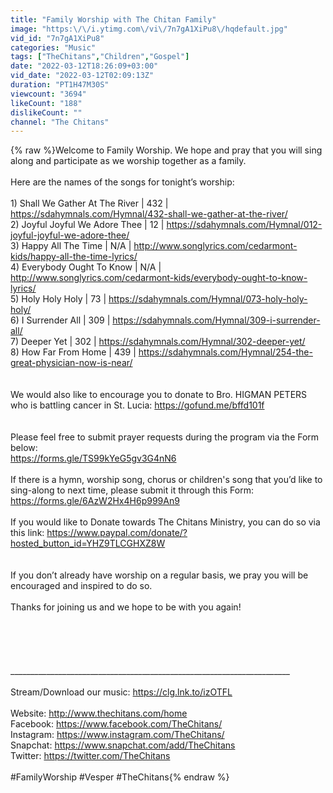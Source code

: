 ```yaml
---
title: "Family Worship with The Chitan Family"
image: "https:\/\/i.ytimg.com\/vi\/7n7gA1XiPu8\/hqdefault.jpg"
vid_id: "7n7gA1XiPu8"
categories: "Music"
tags: ["TheChitans","Children","Gospel"]
date: "2022-03-12T18:26:09+03:00"
vid_date: "2022-03-12T02:09:13Z"
duration: "PT1H47M30S"
viewcount: "3694"
likeCount: "188"
dislikeCount: ""
channel: "The Chitans"
---
```

{% raw %}Welcome to Family Worship. We hope and pray that you will sing along and participate as we worship together as a family. <br /><br />Here are the names of the songs for tonight’s worship:<br /><br />1) Shall We Gather At The River | 432 | <a rel="nofollow" target="blank" href="https://sdahymnals.com/Hymnal/432-shall-we-gather-at-the-river/">https://sdahymnals.com/Hymnal/432-shall-we-gather-at-the-river/</a><br />2) Joyful Joyful We Adore Thee | 12 | <a rel="nofollow" target="blank" href="https://sdahymnals.com/Hymnal/012-joyful-joyful-we-adore-thee/">https://sdahymnals.com/Hymnal/012-joyful-joyful-we-adore-thee/</a><br />3) Happy All The Time | N/A | <a rel="nofollow" target="blank" href="http://www.songlyrics.com/cedarmont-kids/happy-all-the-time-lyrics/">http://www.songlyrics.com/cedarmont-kids/happy-all-the-time-lyrics/</a><br />4) Everybody Ought To Know | N/A | <a rel="nofollow" target="blank" href="http://www.songlyrics.com/cedarmont-kids/everybody-ought-to-know-lyrics/">http://www.songlyrics.com/cedarmont-kids/everybody-ought-to-know-lyrics/</a><br />5) Holy Holy Holy | 73 | <a rel="nofollow" target="blank" href="https://sdahymnals.com/Hymnal/073-holy-holy-holy/">https://sdahymnals.com/Hymnal/073-holy-holy-holy/</a><br />6) I Surrender All | 309 | <a rel="nofollow" target="blank" href="https://sdahymnals.com/Hymnal/309-i-surrender-all/">https://sdahymnals.com/Hymnal/309-i-surrender-all/</a><br />7) Deeper Yet | 302 | <a rel="nofollow" target="blank" href="https://sdahymnals.com/Hymnal/302-deeper-yet/">https://sdahymnals.com/Hymnal/302-deeper-yet/</a><br />8) How Far From Home | 439 | <a rel="nofollow" target="blank" href="https://sdahymnals.com/Hymnal/254-the-great-physician-now-is-near/">https://sdahymnals.com/Hymnal/254-the-great-physician-now-is-near/</a><br /><br /><br />We would also like to encourage you to donate to Bro. HIGMAN PETERS who is battling cancer in St. Lucia: <a rel="nofollow" target="blank" href="https://gofund.me/bffd101f">https://gofund.me/bffd101f</a><br /><br /><br />Please feel free to submit prayer requests during the program via the Form below:<br /><a rel="nofollow" target="blank" href="https://forms.gle/TS99kYeG5gv3G4nN6">https://forms.gle/TS99kYeG5gv3G4nN6</a><br /><br />If there is a hymn, worship song, chorus or children's song that you’d like to sing-along to next time, please submit it through this Form:<br /><a rel="nofollow" target="blank" href="https://forms.gle/6AzW2Hx4H6p999An9">https://forms.gle/6AzW2Hx4H6p999An9</a><br /><br />If you would like to Donate towards The Chitans Ministry, you can do so via this link: <a rel="nofollow" target="blank" href="https://www.paypal.com/donate/?hosted_button_id=YHZ9TLCGHXZ8W">https://www.paypal.com/donate/?hosted_button_id=YHZ9TLCGHXZ8W</a><br /><br /><br />If you don’t already have worship on a regular basis, we pray you will be encouraged and inspired to do so.<br /><br />Thanks for joining us and we hope to be with you again!<br /><br /><br /><br /><br /><br />______________________________________________________________________<br /><br />Stream/Download our music: <a rel="nofollow" target="blank" href="https://clg.lnk.to/izOTFL">https://clg.lnk.to/izOTFL</a><br /><br />Website: <a rel="nofollow" target="blank" href="http://www.thechitans.com/home">http://www.thechitans.com/home</a><br />Facebook: <a rel="nofollow" target="blank" href="https://www.facebook.com/TheChitans/">https://www.facebook.com/TheChitans/</a><br />Instagram: <a rel="nofollow" target="blank" href="https://www.instagram.com/TheChitans/">https://www.instagram.com/TheChitans/</a><br />Snapchat: <a rel="nofollow" target="blank" href="https://www.snapchat.com/add/TheChitans">https://www.snapchat.com/add/TheChitans</a><br />Twitter: <a rel="nofollow" target="blank" href="https://twitter.com/TheChitans">https://twitter.com/TheChitans</a><br /><br />#FamilyWorship #Vesper #TheChitans{% endraw %}
